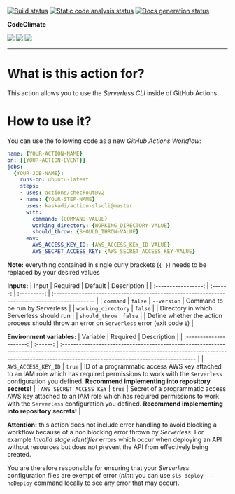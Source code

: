 [![Build status](https://img.shields.io/github/workflow/status/kaskadi/action-slscli/build?label=build&logo=mocha)](https://github.com/kaskadi/action-slscli/actions?query=workflow%3Abuild)
[![Static code analysis status](https://img.shields.io/github/workflow/status/kaskadi/action-slscli/analyze-code?label=codeQL&logo=github)](https://github.com/kaskadi/action-slscli/actions?query=workflow%3Aanalyze-code)
[![Docs generation status](https://img.shields.io/github/workflow/status/kaskadi/action-slscli/generate-docs?label=docs&logo=read-the-docs)](https://github.com/kaskadi/action-slscli/actions?query=workflow%3Agenerate-docs)

**CodeClimate**

[![](https://img.shields.io/codeclimate/maintainability/kaskadi/action-slscli?label=maintainability&logo=Code%20Climate)](https://codeclimate.com/github/kaskadi/action-slscli)
[![](https://img.shields.io/codeclimate/tech-debt/kaskadi/action-slscli?label=technical%20debt&logo=Code%20Climate)](https://codeclimate.com/github/kaskadi/action-slscli)
[![](https://img.shields.io/codeclimate/coverage/kaskadi/action-slscli?label=test%20coverage&logo=Code%20Climate)](https://codeclimate.com/github/kaskadi/action-slscli)

***

# What is this action for?

This action allows you to use the _Serverless CLI_ inside of GitHub Actions.

# How to use it?

You can use the following code as a new _GitHub Actions Workflow_:

```yaml
name: {YOUR-ACTION-NAME}
on: [{YOUR-ACTION-EVENT}]
jobs:
  {YOUR-JOB-NAME}:
    runs-on: ubuntu-latest
    steps:
    - uses: actions/checkout@v2
    - name: {YOUR-STEP-NAME}
      uses: kaskadi/action-slscli@master
      with:
        command: {COMMAND-VALUE}
        working_directory: {WORKING_DIRECTORY-VALUE}
        should_throw: {SHOULD_THROW-VALUE}
      env:
        AWS_ACCESS_KEY_ID: {AWS_ACCESS_KEY_ID-VALUE}
        AWS_SECRET_ACCESS_KEY: {AWS_SECRET_ACCESS_KEY-VALUE}
```

**Note:** everything contained in single curly brackets (`{ }`) needs to be replaced by your desired values

**Inputs:**
|        Input        | Required |   Default   | Description                                                                                   |
| :-----------------: | :------: | :---------: | :-------------------------------------------------------------------------------------------- |
|      `command`      |  `false` | `--version` | Command to be run by Serverless                                                               |
| `working_directory` |  `false` |             | Directory in which Serverless should run                                                      |
|    `should_throw`   |  `false` |             | Define whether the action process should throw an error on `Serverless` error (exit code `1`) |

**Environment variables:**
|         Variable        | Required | Description                                                                                                                                                                                                  |
| :---------------------: | :------: | :----------------------------------------------------------------------------------------------------------------------------------------------------------------------------------------------------------- |
|   `AWS_ACCESS_KEY_ID`   |  `true`  | ID of a programmatic access AWS key attached to an IAM role which has required permissions to work with the `Serverless` configuration you defined. **Recommend implementing into repository secrets!**      |
| `AWS_SECRET_ACCESS_KEY` |  `true`  | Secret of a programmatic access AWS key attached to an IAM role which has required permissions to work with the `Serverless` configuration you defined.  **Recommend implementing into repository secrets!** |

**Attention:** this action does not include error handling to avoid blocking a workflow because of a non blocking error thrown by _Serverless_. For example _Invalid stage identifier_ errors which occur when deploying an API without resources but does not prevent the API from effectively being created.

You are therefore responsible for ensuring that your _Serverless_ configuration files are exempt of error (_hint_: you can use `sls deploy --noDeploy` command locally to see any error that may occur).